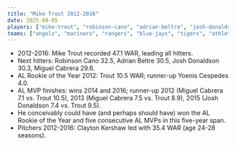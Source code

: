 ```yaml
---
title: "Mike Trout 2012-2016"
date: 2025-09-05
players: ["mike-trout", "robinson-cano", "adrian-beltre", "josh-donaldson", "miguel-cabrera", "yoenis-cespedes", "clayton-kershaw"]
teams: ["angels", "mariners", "rangers", "blue-jays", "tigers", "athletics", "dodgers"]
---
```

- 2012-2016: Mike Trout recorded 47.1 WAR, leading all hitters.
- Next hitters: Robinson Cano 32.5, Adrian Beltre 30.5, Josh Donaldson 30.3, Miguel Cabrera 29.6.
- AL Rookie of the Year 2012: Trout 10.5 WAR; runner-up Yoenis Cespedes 4.0.
- AL MVP finishes: wins 2014 and 2016; runner-up 2012 (Miguel Cabrera 7.1 vs. Trout 10.5), 2013 (Miguel Cabrera 7.5 vs. Trout 8.9), 2015 (Josh Donaldson 7.4 vs. Trout 9.5).
- He conceivably could have (and perhaps should have) won the AL Rookie of the Year and five consecutive AL MVPs in this five-year span.
- Pitchers 2012-2016: Clayton Kershaw led with 35.4 WAR (age 24-28 seasons).
